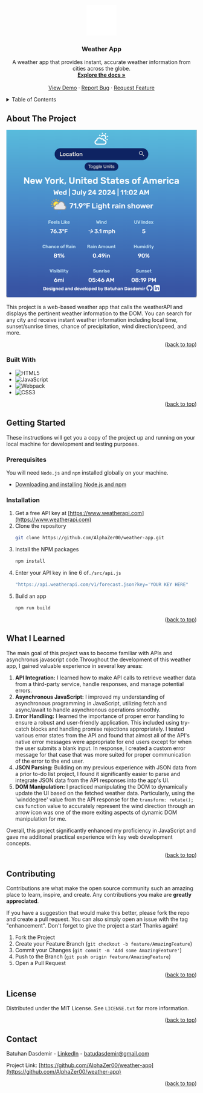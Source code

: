 <a name="readme-top"></a>

<!-- PROJECT LOGO -->
<br />
<div align="center">
  <a href="https://github.com/AlphaZer00/weather-app">
    <img src="icon-512.png" alt="Logo" width="80" height="80">
  </a>
<h3 align="center">Weather App</h3>

  <p align="center">
    A weather app that provides instant, accurate weather information from cities across the globe.
    <br />
    <a href="https://github.com/AlphaZer00/weather-app"><strong>Explore the docs »</strong></a>
    <br />
    <br />
    <a href="https://alphazer00.github.io/weather-app/">View Demo</a>
    ·
    <a href="https://github.com/AlphaZer00/weather-app/issues/new?labels=bug&template=bug-report---.md">Report Bug</a>
    ·
    <a href="https://github.com/AlphaZer00/weather-app/issues/new?labels=enhancement&template=feature-request---.md">Request Feature</a>
  </p>
</div>



<!-- TABLE OF CONTENTS -->
<details>
  <summary>Table of Contents</summary>
  <ol>
    <li>
      <a href="#about-the-project">About The Project</a>
      <ul>
        <li><a href="#built-with">Built With</a></li>
      </ul>
    </li>
    <li>
      <a href="#getting-started">Getting Started</a>
    </li>
    <li><a href="#what-i-learned">What I Learned</a></li>
    <li><a href="#contributing">Contributing</a></li>
    <li><a href="#license">License</a></li>
    <li><a href="#contact">Contact</a></li>
  </ol>
</details>



<!-- ABOUT THE PROJECT -->
## About The Project

[![Product Name Screen Shot][product-screenshot]](https://alphazer00.github.io/weather-app/)

This project is a web-based weather app that calls the weatherAPI and displays the pertinent weather information to the DOM. You can search for any city and receive instant weather information including local time, sunset/sunrise times, chance of precipitation, wind direction/speed, and more.


<p align="right">(<a href="#readme-top">back to top</a>)</p>



### Built With

* ![HTML5](https://img.shields.io/badge/html5-%23E34F26.svg?style=for-the-badge&logo=html5&logoColor=white)
* ![JavaScript](https://img.shields.io/badge/javascript-%23323330.svg?style=for-the-badge&logo=javascript&logoColor=%23F7DF1E)
* ![Webpack](https://img.shields.io/badge/webpack-%238DD6F9.svg?style=for-the-badge&logo=webpack&logoColor=black)
* ![CSS3](https://img.shields.io/badge/css3-%231572B6.svg?style=for-the-badge&logo=css3&logoColor=white)

<p align="right">(<a href="#readme-top">back to top</a>)</p>



<!-- GETTING STARTED -->
## Getting Started

These instructions will get you a copy of the project up and running on your local machine for development and testing purposes.

### Prerequisites

You will need `Node.js` and `npm` installed globally on your machine.
* [Downloading and installing Node.js and npm](https://docs.npmjs.com/downloading-and-installing-node-js-and-npm)

### Installation

1. Get a free API key at [https://www.weatherapi.com](https://www.weatherapi.com)
2. Clone the repository
   ```sh
   git clone https://github.com/AlphaZer00/weather-app.git
   ```
3. Install the NPM packages
   ```sh
   npm install
   ```
4. Enter your API key in line 6 of`./src/api.js`
   ```js
   "https://api.weatherapi.com/v1/forecast.json?key='YOUR KEY HERE"
   ```
5. Build an app
   ```sh
   npm run build
   ```

<p align="right">(<a href="#top">back to top</a>)</p>

<!-- ROADMAP -->
## What I Learned

The main goal of this project was to become familiar with APIs and asynchronus javascript code.Throughout the development of this weather app, I gained valuable experience in several key areas:

1. **API Integration:** I learned how to make API calls to retrieve weather data from a third-party service, handle responses, and manage potential errors.
2. **Asynchronous JavaScript:** I improved my understanding of asynchronous programming in JavaScript, utilizing fetch and async/await to handle asynchronous operations smoothly.
3. **Error Handling:** I learned the importance of proper error handling to ensure a robust and user-friendly application. This included using try-catch blocks and handling promise rejections appropriately. I tested various error states from the API and found that almost all of the API's native error messages were appropriate for end users except for when the user submits a blank input. In response, I created a custom error message for that case that was more suited for proper communication of the error to the end user.
5. **JSON Parsing:** Building on my previous experience with JSON data from a prior to-do list project, I found it significantly easier to parse and integrate JSON data from the API responses into the app's UI.
6. **DOM Manipulation:** I practiced manipulating the DOM to dynamically update the UI based on the fetched weather data. Particularly, using the 'winddegree' value from the API response for the ```transform: rotate();``` css function value to accurately represent the wind direction through an arrow icon was one of the more exiting aspects of dynamic DOM manipulation for me.

Overall, this project significantly enhanced my proficiency in JavaScript and gave me additonal practical experience with key web development concepts.

<p align="right">(<a href="#readme-top">back to top</a>)</p>



<!-- CONTRIBUTING -->
## Contributing

Contributions are what make the open source community such an amazing place to learn, inspire, and create. Any contributions you make are **greatly appreciated**.

If you have a suggestion that would make this better, please fork the repo and create a pull request. You can also simply open an issue with the tag "enhancement".
Don't forget to give the project a star! Thanks again!

1. Fork the Project
2. Create your Feature Branch (`git checkout -b feature/AmazingFeature`)
3. Commit your Changes (`git commit -m 'Add some AmazingFeature'`)
4. Push to the Branch (`git push origin feature/AmazingFeature`)
5. Open a Pull Request

<p align="right">(<a href="#readme-top">back to top</a>)</p>



<!-- LICENSE -->
## License

Distributed under the MIT License. See `LICENSE.txt` for more information.

<p align="right">(<a href="#readme-top">back to top</a>)</p>



<!-- CONTACT -->
## Contact

Batuhan Dasdemir - [LinkedIn][linkedin-url] - batudasdemir@gmail.com

Project Link: [https://github.com/AlphaZer00/weather-app](https://github.com/AlphaZer00/weather-app)



<p align="right">(<a href="#readme-top">back to top</a>)</p>

<!-- MARKDOWN LINKS & IMAGES -->
[issues-shield]: https://img.shields.io/github/issues/AlphaZer00/todo-list.svg?style=for-the-badge
[issues-url]: https://github.com/AlphaZer00/weather-app/issues
[license-shield]: https://img.shields.io/github/license/AlphaZer00/weather-app.svg?style=for-the-badge
[license-url]: https://github.com/AlphaZer00/weather-app/blob/master/LICENSE.txt
[linkedin-shield]: https://img.shields.io/badge/-LinkedIn-black.svg?style=for-the-badge&logo=linkedin&colorB=555
[linkedin-url]: https://www.linkedin.com/in/batuhan-dasdemir
[product-screenshot]: /project-screenshot.png
